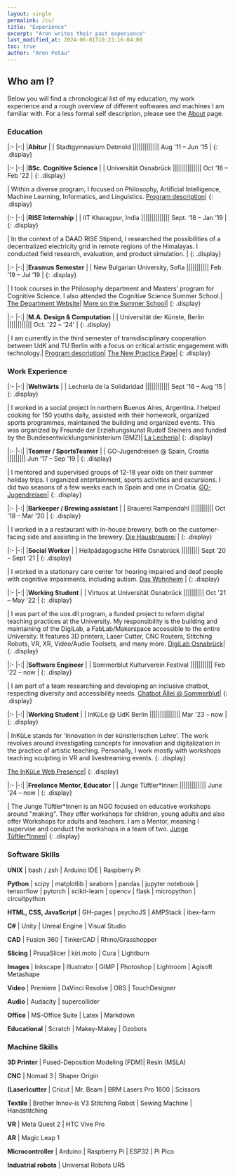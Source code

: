 ```yaml
---
layout: single
permalink: /cv/
title: "Experience"
excerpt: "Aron writes their past experience"
last_modified_at: 2024-06-01T10:23:16-04:00
toc: true
author: "Aron Petau"
---
```


## Who am I?

Below you will find a chronological list of my education, my work experience and a rough overview of different softwares and machines I am familiar with. For a less formal self description, please see the [About](/about) page.

### Education

|:- |-:|
|**Abitur** |
|<i class="fas fa-building"></i> Stadtgymnasium Detmold |||||||||||||<i class="fas fa-calendar-alt"></i> Aug '11 – Jun ‘15 |
{: .display}


|:- |-:|
|**BSc. Cognitive Science** |
|<i class="fas fa-building"></i> Universität Osnabrück ||||||||||||||<i class="fas fa-calendar-alt"></i> Oct ‘16 – Feb '22 |
{: .display}  

| Within a diverse program, I focused on Philosophy, Artificial Intelligence, Machine Learning, Informatics, and Linguistics.
[Program description](https://www.uni-osnabrueck.de/en/prospective-students/studiengaenge-a-z/cognitive-science-bachelor-of-science/)|
{: .display}  


|:- |-:|
|**RISE Internship** |
|<i class="fas fa-building"></i> IIT Kharagpur, India ||||||||||||||<i class="fas fa-calendar-alt"></i> Sept. ’18 – Jan ’19 |
{: .display}  

| In the context of a DAAD RISE Stipend, I researched the possibilities of a decentralized electricity grid in remote regions of the Himalayas. I conducted field research, evaluation, and product simulation. |
{: .display}  

|:- |-:|
|**Erasmus Semester** |
|<i class="fas fa-building"></i> New Bulgarian University, Sofia |||||||||||<i class="fas fa-calendar-alt"></i> Feb. ’19 – Jul ’19 |
{: .display}  

| I took courses in the Philosophy department and Masters’ program for Cognitive Science. I also attended the Cognitive Science Summer School.|
[The Department Website](https://cogsci.nbu.bg/en/)|
[More on the Summer School](https://cogsci.nbu.bg/en/international-summer-school-in-cognitive-science)|
{: .display}  

|:- |-:|
|**M.A. Design & Computation** |
|<i class="fas fa-building"></i> Universität der Künste, Berlin ||||||||||||<i class="fas fa-calendar-alt"></i> Oct. '22 – '24' |
{: .display}  

| I am currently in the third semester of transdisciplinary cooperation between UdK and TU Berlin with a focus on critical artistic engagement with technology.|
[Program description](https://www.design-computation.berlin)|
[The New Practice Page](https://www.newpractice.net/)|
{: .display}  

### Work Experience

|:- |-:|
|**Weltwärts** |
|<i class="fas fa-building"></i> Lecheria de la Solidaridad ||||||||||||<i class="fas fa-calendar-alt"></i> Sept '16 – Aug ‘15 |
{: .display}

| I worked in a social project in northern Buenos Aires, Argentina. I helped cooking for 150 youths daily, assisted with their homework, organized sports programmes, maintained the building and organized events. This was organized by Freunde der Erziehungskunst Rudolf Steiners and funded by the Bundesentwicklungsministerium (BMZ)|
[La Lecheria](https://lecheria.org.ar/)|
{: .display}  

|:- |-:|
|**Teamer / SportsTeamer** |
|<i class="fas fa-building"></i> GO-Jugendreisen @ Spain, Croatia |||||||||<i class="fas fa-calendar-alt"></i> Jun ‘17 – Sep '19 |
{: .display}  

| I mentored and supervised groups of 12-18 year olds on their summer holiday trips. I organized entertainment, sports activities and excursions. I did two seasons of a few weeks each in Spain and one in Croatia.
[GO-Jugendreisen](https://www.go-jugendreisen.de)|
{: .display}  


|:- |-:|
|**Barkeeper / Brewing assistant** |
|<i class="fas fa-building"></i> Brauerei Rampendahl |||||||||||<i class="fas fa-calendar-alt"></i> Oct '18 – Mar '20 |
{: .display}  

| I worked in a a restaurant with in-house brewery, both on the customer-facing side and assisting in the brewery.
[Die Hausbrauerei](http://www.rampendahl.de) |
{: .display}  

|:- |-:|
|**Social Worker** |
|<i class="fas fa-building"></i> Heilpädagogische Hilfe Osnabrück |||||||||<i class="fas fa-calendar-alt"></i> Sept ’20 – Sept ’21 |
{: .display}  

| I worked in a stationary care center for hearing impaired and deaf people with cognitive impairments, including autism.
[Das Wohnheim](https://os-hho.de/standorte/haus-10) |
{: .display}  

|:- |-:|
|**Working Student** |
|<i class="fas fa-building"></i> Virtuos at Universität Osnabrück ||||||||||<i class="fas fa-calendar-alt"></i> Oct '21 – May '22 |
{: .display}  

| I was part of the uos.dll program, a funded project to reform digital teaching practices at the University. My responsibility is the building and maintaining of the DigiLab, a FabLab/Makerspace accessible to the entire University. It features 3D printers, Laser Cutter, CNC Routers, Stitching Robots, VR, XR, Video/Audio Toolsets, and many more.
[DigiLab Osnabrück](https://digitale-lehre.virtuos.uni-osnabrueck.de/uos-digilab/)|
{: .display}

|:- |-:|
|**Software Engineer** |
|<i class="fas fa-building"></i> Sommerblut Kulturverein Festival |||||||||||<i class="fas fa-calendar-alt"></i> Feb '22 – now |
{: .display}  

| I am part of a team researching and developing an inclusive chatbot, respecting diversity and accessibility needs.
[Chatbot Ällei @ Sommerblut](https://chatbot.sommerblut.de)|
{: .display}

|:- |-:|
|**Working Student** |
|<i class="fas fa-building"></i> InKüLe @ UdK Berlin |||||||||||||||<i class="fas fa-calendar-alt"></i> Mar '23 – now |
{: .display}  

| InKüLe stands for 'Innovation in der künstlerischen Lehre'. The work revolves around investigating concepts for innovation and digitalization in the practice of artistic teaching. Personally, I work mostly with workshops teaching sculpting in VR and livestreaming events.
{: .display}  

[The InKüLe Web Presence](https://www.inkuele.de/landing)|
{: .display}

|:- |-:|
|**Freelance Mentor, Educator** |
|<i class="fas fa-building"></i> Junge Tüftler*Innen |||||||||||||<i class="fas fa-calendar-alt"></i> June '24 – now |
{: .display}  

| The Junge Tüftler*Innen is an NGO focused on educative workshops around "making". They offer workshops for children, young adults and also offer Workshops for adults and teachers. I am a Mentor, meaning I supervise and conduct the workshops in a team of two.
[Junge Tüftler*Innen](https://junge-tueftler.de)|
{: .display}

### Software Skills

**UNIX** \| bash / zsh \| Arduino IDE \| Raspberry Pi

**Python** \| scipy \|  matplotlib \| seaborn \| pandas \| jupyter notebook \| tensorflow \| pytorch \| scikit-learn \| opencv \| flask \| micropython \| circuitpython

**HTML, CSS, JavaScript** \| GH-pages \| psychoJS \| AMPStack \| ibex-farm

**C#** \| Unity \| Unreal Engine \| Visual Studio

**CAD** \| Fusion 360 \| TinkerCAD \| Rhino/Grasshopper

**Slicing** \| PrusaSlicer \| kiri.moto \| Cura \| Lightburn

**Images** \| Inkscape \| Illustrator \| GIMP \| Photoshop \| Lightroom \| Agisoft Metashape

**Video** \| Premiere \| DaVinci Resolve \| OBS \| TouchDesigner

**Audio** \| Audacity \| supercollider

**Office** \| MS-Office Suite \| Latex \| Markdown

**Educational** \| Scratch \| Makey-Makey \| Ozobots

### Machine Skills

**3D Printer** \| Fused-Deposition Modeling (FDM)\| Resin (MSLA)

**CNC** \| Nomad 3 \| Shaper Origin

**(Laser)cutter** \| Cricut \| Mr. Beam \| BRM Lasers Pro 1600 \| Scissors

**Textile** \|  Brother Innov-is V3 Stitching Robot \| Sewing Machine \| Handstitching

**VR** \| Meta Quest 2 \| HTC Vive Pro

**AR** \| Magic Leap 1

**Microcontroller** \| Arduino \| Raspberry Pi \| ESP32 \| Pi Pico

**Industrial robots** \| Universal Robots UR5